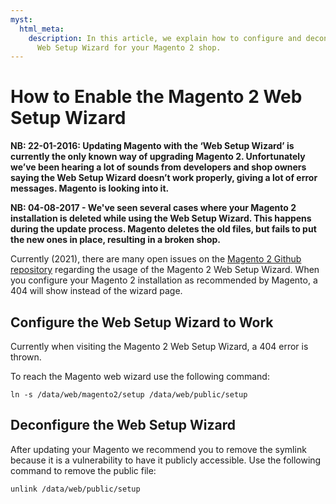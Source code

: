 ```yaml
---
myst:
  html_meta:
    description: In this article, we explain how to configure and deconfigure the
      Web Setup Wizard for your Magento 2 shop.
---
```


<!-- source: https://support.hypernode.com/en/ecommerce/magento-2/how-to-enable-the-magento-2-web-setup-wizard/ -->

# How to Enable the Magento 2 Web Setup Wizard

**NB: 22-01-2016: Updating Magento with the ‘Web Setup Wizard’ is currently the only known way of upgrading Magento 2. Unfortunately we’ve been hearing a lot of sounds from developers and shop owners saying the Web Setup Wizard doesn’t work properly, giving a lot of error messages. Magento is looking into it.**

**NB: 04-08-2017 - We've seen several cases where your Magento 2 installation is deleted while using the Web Setup Wizard. This happens during the update process. Magento deletes the old files, but fails to put the new ones in place, resulting in a broken shop.**

Currently (2021), there are many open issues on the [Magento 2 Github repository](https://github.com/magento/magento2) regarding the usage of the Magento 2 Web Setup Wizard. When you configure your Magento 2 installation as recommended by Magento, a 404 will show instead of the wizard page.

## Configure the Web Setup Wizard to Work

Currently when visiting the Magento 2 Web Setup Wizard, a 404 error is thrown.

To reach the Magento web wizard use the following command:

```nginx
ln -s /data/web/magento2/setup /data/web/public/setup

```

## Deconfigure the Web Setup Wizard

After updating your Magento we recommend you to remove the symlink because it is a vulnerability to have it publicly accessible. Use the following command to remove the public file:

```nginx
unlink /data/web/public/setup

```
